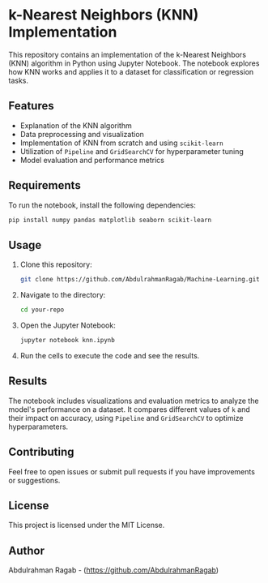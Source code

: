 # k-Nearest Neighbors (KNN) Implementation

This repository contains an implementation of the k-Nearest Neighbors (KNN) algorithm in Python using Jupyter Notebook. The notebook explores how KNN works and applies it to a dataset for classification or regression tasks.

## Features
- Explanation of the KNN algorithm
- Data preprocessing and visualization
- Implementation of KNN from scratch and using `scikit-learn`
- Utilization of `Pipeline` and `GridSearchCV` for hyperparameter tuning
- Model evaluation and performance metrics

## Requirements
To run the notebook, install the following dependencies:
```bash
pip install numpy pandas matplotlib seaborn scikit-learn
```

## Usage
1. Clone this repository:
   ```bash
   git clone https://github.com/AbdulrahmanRagab/Machine-Learning.git
   ```
2. Navigate to the directory:
   ```bash
   cd your-repo
   ```
3. Open the Jupyter Notebook:
   ```bash
   jupyter notebook knn.ipynb
   ```
4. Run the cells to execute the code and see the results.

## Results
The notebook includes visualizations and evaluation metrics to analyze the model's performance on a dataset. It compares different values of `k` and their impact on accuracy, using `Pipeline` and `GridSearchCV` to optimize hyperparameters.

## Contributing
Feel free to open issues or submit pull requests if you have improvements or suggestions.

## License
This project is licensed under the MIT License.

## Author
Abdulrahman Ragab - (https://github.com/AbdulrahmanRagab)

